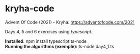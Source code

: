 # kryha-code
Advent Of Code (2021) - Kryha: https://adventofcode.com/2021

Days 4, 5 and 6 exercises using *typescript*.

**Installed:** npm install typescript ts-node <br>
**Running the algorithms (exemple):** ts-node day4_1.ts
